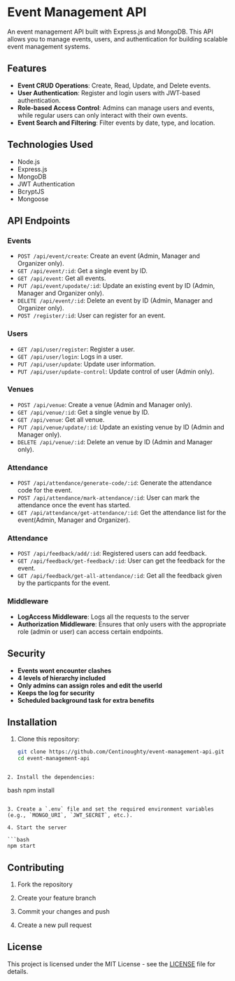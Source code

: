 # Event Management API

An event management API built with Express.js and MongoDB. This API allows you to manage events, users, and authentication for building scalable event management systems.

## Features

- **Event CRUD Operations**: Create, Read, Update, and Delete events.
- **User Authentication**: Register and login users with JWT-based authentication.
- **Role-based Access Control**: Admins can manage users and events, while regular users can only interact with their own events.
- **Event Search and Filtering**: Filter events by date, type, and location.

## Technologies Used

- Node.js
- Express.js
- MongoDB
- JWT Authentication
- BcryptJS
- Mongoose

## API Endpoints

### Events

- `POST /api/event/create`: Create an event (Admin, Manager and Organizer only).
- `GET /api/event/:id`: Get a single event by ID.
- `GET /api/event`: Get all events.
- `PUT /api/event/upodate/:id`: Update an existing event by ID (Admin, Manager and Organizer only).
- `DELETE /api/event/:id`: Delete an event by ID (Admin, Manager and Organizer only).
- `POST /register/:id`: User can register for an event.

### Users

- `GET /api/user/register`: Register a user.
- `GET /api/user/login`: Logs in a user.
- `PUT /api/user/update`: Update user information.
- `PUT /api/user/update-control`: Update control of user (Admin only).

### Venues

- `POST /api/venue`: Create a venue (Admin and Manager only).
- `GET /api/venue/:id`: Get a single venue by ID.
- `GET /api/venue`: Get all venue.
- `PUT /api/venue/update/:id`: Update an existing venue by ID (Admin and Manager only).
- `DELETE /api/venue/:id`: Delete an venue by ID (Admin and Manager only).

### Attendance

- `POST /api/attendance/generate-code/:id`: Generate the attendance code for the event.
- `POST /api/attendance/mark-attendance/:id`: User can mark the attendance once the event has started.
- `GET /api/attendance/get-attendance/:id`: Get the attendance list for the event(Admin, Manager and Organizer).

### Attendance

- `POST /api/feedback/add/:id`: Registered users can add feedback.
- `GET /api/feedback/get-feedback/:id`: User can get the feedback for the event.
- `GET /api/feedback/get-all-attendance/:id`: Get all the feedback given by the particpants for the event.


### Middleware

- **LogAccess Middleware**: Logs all the requests to the server
- **Authorization Middleware**: Ensures that only users with the appropriate role (admin or user) can access certain endpoints.

## Security

- **Events wont encounter clashes**
- **4 levels of hierarchy included**
- **Only admins can assign roles and edit the userId**
- **Keeps the log for security**
- **Scheduled background task for extra benefits**

## Installation

1. Clone this repository:

   ```bash
   git clone https://github.com/Centinoughty/event-management-api.git
   cd event-management-api
  ```

2. Install the dependencies:

   ```
   bash
   npm install
   
   ```

3. Create a `.env` file and set the required environment variables (e.g., `MONGO_URI`, `JWT_SECRET`, etc.).

4. Start the server

   ```bash
   npm start
   ```

## Contributing

1. Fork the repository

2. Create your feature branch

3. Commit your changes and push

4. Create a new pull request


## License

This project is licensed under the MIT License - see the [LICENSE](LICENSE) file for details.